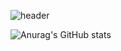 <!-- 헤더 -->
![header](https://capsule-render.vercel.app/api?type=Slice&color=auto&height=300&section=header&text=Hello%20i'm%20DaeHyeong&fontSize=90&animation=fadeIn)



<!-- github stats 테마 설정 -->

![Anurag's GitHub stats](https://github-readme-stats.vercel.app/api?username=pdhruby&show_icons=true&theme=merko)

<!-- 
[![Top Langs](https://github-readme-stats.vercel.app/api/top-langs/?username=pdhruby&layout=compact)](https://github.com/pdhruby/github-readme-stats)


<!--
**pdhruby/pdhruby** is a ✨ _special_ ✨ repository because its `README.md` (this file) appears on your GitHub profile.

Here are some ideas to get you started:

- 🔭 I’m currently working on ...
- 🌱 I’m currently learning ...
- 👯 I’m looking to collaborate on ...
- 🤔 I’m looking for help with ...
- 💬 Ask me about ...
- 📫 How to reach me: ...
- 😄 Pronouns: ...
- ⚡ Fun fact: ...
-->

